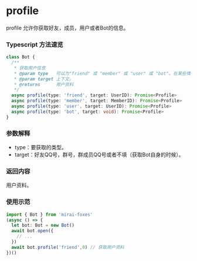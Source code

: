 # profile

profile 允许你获取好友，成员，用户或者Bot的信息。

### Typescript 方法速览

```typescript
class Bot {
  /**
   * 获取用户信息
   * @param type   可以为"friend" 或 "member" 或 "user" 或 "bot"。在某些情况下friend和user可以混用，但获得信息的详细程度可能不同。
   * @param target 上下文。
   * @returns      用户资料
   */
  async profile(type: 'friend', target: UserID): Promise<Profile>
  async profile(type: 'member', target: MemberID): Promise<Profile>
  async profile(type: 'user', target: UserID): Promise<Profile>
  async profile(type: 'bot', target: void): Promise<Profile>
}
```

### 参数解释

- type：要获取的类型。
- target：好友QQ号，群号，群成员QQ号或者不填（获取Bot自身的时候）。

### 返回内容

用户资料。

### 使用示范

```typescript
import { Bot } from 'mirai-foxes'
(async () => {
  let bot: Bot = new Bot()
  await bot.open({
    // ...
  })
  await bot.profile('friend',0) // 获取用户资料
})()
```
